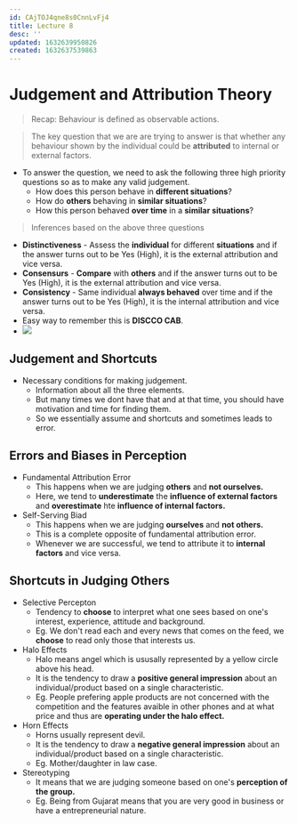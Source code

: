```yaml
---
id: CAjTOJ4qne8s0CnnLvFj4
title: Lecture 8
desc: ''
updated: 1632639950826
created: 1632637539863
---
```


# Judgement and Attribution Theory
> Recap: Behaviour is defined as observable actions.

> The key question that we are are trying to answer is that whether any behaviour shown by the individual could be **attributed** to internal or external factors.

* To answer the question, we need to ask the following three high priority questions so as to make any valid judgement.
    * How does this person behave in **different situations**?
    * How do **others** behaving in **similar situations**?
    * How this person behaved **over time** in a **similar situations**?

> Inferences based on the above three questions
* **Distinctiveness** - Assess the **individual** for different **situations** and if the answer turns out to be Yes (High), it is the external attribution and vice versa.
* **Consensurs** - **Compare** with **others** and if the answer turns out to be Yes (High), it is the external attribution and vice versa.
* **Consistency** - Same individual **always behaved** over time and if the answer turns out to be Yes (High), it is the internal attribution and vice versa.
* Easy way to remember this is **DISCCO CAB**.
* ![](/assets/images/2021-09-26-12-18-40.png)

## Judgement and Shortcuts
* Necessary conditions for making judgement.
    * Information about all the three elements.
    * But many times we dont have that and at that time, you should have motivation and time for finding them.
    * So we essentially assume and shortcuts and sometimes leads to error.

## Errors and Biases in Perception
* Fundamental Attribution Error
    * This happens when we are judging **others** and **not ourselves.**
    * Here, we tend to **underestimate** the **influence of external factors** and **overestimate** hte **influence of internal factors.**
* Self-Serving Biad
    * This happens when we are judging **ourselves** and **not others.**
    * This is a complete opposite of fundamental attribution error.
    * Whenever we are successful, we tend to attribute it to **internal factors** and vice versa.

## Shortcuts in Judging Others
* Selective Percepton
    * Tendency to **choose** to interpret what one sees based on one's interest, experience, attitude and background.
    * Eg. We don't read each and every news that comes on the feed, we **choose** to read only those that interests us.
* Halo Effects
    * Halo means angel which is ususally represented by a yellow circle above his head.
    * It is the tendency to draw a **positive general impression** about an individual/product based on a single characteristic.
    * Eg. People prefering apple products are not concerned with the competition and the features avaible in other phones and at what price and thus are **operating under the halo effect.**
* Horn Effects
    * Horns usually represent devil.
    * It is the tendency to draw a **negative general impression** about an individual/product based on a single characteristic.
    * Eg. Mother/daughter in law case.
* Stereotyping
    * It means that we are judging someone based on one's **perception of the group.**
    * Eg. Being from Gujarat means that you are very good in business or have a entrepreneurial nature.